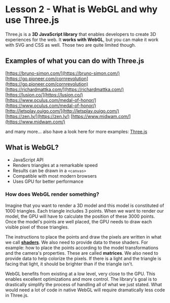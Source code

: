 # Lesson 2 - What is WebGL and why use Three.js

Three.js is a **3D JavaScript library** that enables developers to create 3D experiences for the web. It **works with WebGL**, but you can make it work with SVG and CSS as well. Those two are quite limited though.

## Examples of what you can do with Three.js

[https://bruno-simon.com/](https://bruno-simon.com/)  
[https://go.pioneer.com/cornrevolution](https://go.pioneer.com/cornrevolution)  
[https://richardmattka.com/](https://richardmattka.com/)  
[https://lusion.co/](https://lusion.co/)  
[https://www.oculus.com/medal-of-honor/](https://www.oculus.com/medal-of-honor/)  
[http://letsplay.ouigo.com/](http://letsplay.ouigo.com/)  
[https://zen.ly/](https://zen.ly/)
[https://www.midwam.com/](https://www.midwam.com/)

and many more... also have a look here for more examples: [Three.js](https://threejs.org/)

## What is WebGL?

- JavaScript API
- Renders triangles at a remarkable speed
- Results can be drawn in a `<canvas>`
- Compatible with most modern browsers
- Uses GPU for better performance

### How does WebGL render something?

Imagine that you want to render a 3D model and this model is constituted of 1000 triangles. Each triangle includes 3 points. When we want to render our model, the GPU will have to calculate the position of these 3000 points. Once the model's points are well placed, the GPU needs to draw each visible pixel of those triangles.

The instructions to place the points and draw the pixels are written in what we call **[shaders](https://en.wikipedia.org/wiki/Shader)**. We also need to provide data to these shaders. For example: how to place the points according to the model transformations and the camera's properties. These are called **matrices**. We also need to provide data to help colorize the pixels. If there is a light and the triangle is facing that light, it should be brighter than if the triangle isn't.

WebGL benefits from existing at a low level, very close to the GPU. This enables excellent optimizations and more control. The library's goal is to drastically simplify the process of handling all of what we just stated. What would need a lot of code in native WebGL will require dramatically less code in Three.js.

